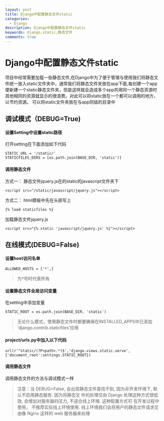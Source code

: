 ```yaml
---
layout: post
title: Django中配置静态文件static
categories:
  - Django
description: Django中配置静态文件static
keywords: django,static,静态文件
comments: true
---
```



# Django中配置静态文件static

项目中经常需要加载一些静态文件,在Django中为了便于管理与使用我们将静态文件统一放入static文件夹中，通常我们将静态文件夹放在app下面,每创建一个app便新建一个static静态文件夹，但是这样就会造成多个app共用同一个静态资源时其他相同的资源就显示的很浪费。对此可以将static放在一个都可以调用的地方，以节约资源。
可以将static文件夹放在与app同级的目录中

## 调试模式（DEBUG=True)

#### 设置Setting中设置static路径
打开setting在下面添加如下代码
```
STATIC_URL = '/static/'
STATICFILES_DIRS = [os.path.join(BASE_DIR, 'static')]
```
#### 调用静态文件

方式一：
静态文件jquery.js在的static的javascript文件夹下
```
<script src="/static/javascript/jquery.js"></script>
```
方式二：
html模板中先在头部写上
```
{% load staticfiles %}
```
加载静态文件jquery.js
```
<script src="{% static 'javascript/jquery.js' %}"></script>
```

## 在线模式(DEBUG=False)
#### 设置host访问名单
```
ALLOWED_HOSTS = ['*',]
```
> 为*号时代表所有

#### 设置静态文件全局访问变量
在setting中添加变量
```
STATIC_ROOT = os.path.join(BASE_DIR, 'static')
```
> 无论什么模式，使用静态文件时都要确保在INSTALLED_APPS中已添加
'django.contrib.staticfiles'应用

#### project/urls.py中加入以下代码
```
url(r'^static/(?P<path>.*)$','django.views.static.serve',{'document_root':settings.STATIC_ROOT})
```

#### 调用静态文件
调用静态文件的方法与调试模式一样

> 注意：当 DEBUG=False, 会出现静态⽂件查找不到, 因为⾮开发环境下, 默认不启⽤静态服务. 因为将静态⽂
件的处理交由 Django 处理这种⽅式很低效, 会增加对服务器的压⼒, 不适合线上环境. 这种配置⽅式可
在开发过程中使⽤， 不推荐实际线上环境使⽤.
线上环境我们会将⽤户的静态⽂件请求交由像 Nginx 这样的 web 服务器来处理